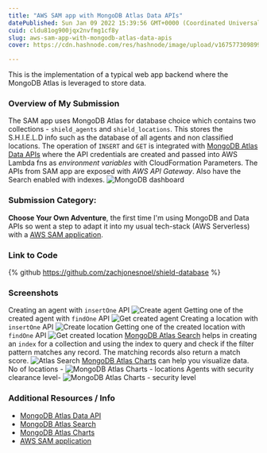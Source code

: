 ```yaml
---
title: "AWS SAM app with MongoDB Atlas Data APIs"
datePublished: Sun Jan 09 2022 15:39:56 GMT+0000 (Coordinated Universal Time)
cuid: cldu81og900jqx2nvfmg1cf8y
slug: aws-sam-app-with-mongodb-atlas-data-apis
cover: https://cdn.hashnode.com/res/hashnode/image/upload/v1675773098992/449ebfb4-ef01-4529-9169-6fc85cbdf371.png

---
```


This is the implementation of a typical web app backend where the MongoDB Atlas is leveraged to store data.

### Overview of My Submission
The SAM app uses MongoDB Atlas for database choice which contains two collections - `shield_agents` and `shield_locations`. This stores the S.H.I.E.L.D info such as the database of all agents and non classified locations. The operation of `INSERT` and `GET` is integrated with [MongoDB Atlas Data APIs](https://docs.atlas.mongodb.com/api/data-api/) where the API credentials are created and passed into AWS Lambda fns as *environment variables* with CloudFormation Parameters. The APIs from SAM app are exposed with *AWS API Gateway*. Also have the Search enabled with indexes.
![MongoDB dashboard](https://cdn.hashnode.com/res/hashnode/image/upload/v1675773098992/449ebfb4-ef01-4529-9169-6fc85cbdf371.png)
 
### Submission Category: 
**Choose Your Own Adventure**, the first time I'm using MongoDB and Data APIs so went a step to adapt it into my usual tech-stack (AWS Serverless) with a [AWS SAM application](https://aws.amazon.com/serverless/sam/). 

### Link to Code
{% github https://github.com/zachjonesnoel/shield-database %}

### Screenshots
Creating an agent with `insertOne` API
![Create agent](https://cdn.hashnode.com/res/hashnode/image/upload/v1675773100616/b2c08bb9-7c54-481a-9d22-7ba07f8d75b1.png)
Getting one of the created agent with `findOne` API
![Get created agent](https://cdn.hashnode.com/res/hashnode/image/upload/v1675773102797/9ea12e3d-0d11-4626-9f4e-b0871768cea2.png)
Creating a location with `insertOne` API
![Create location](https://cdn.hashnode.com/res/hashnode/image/upload/v1675773104363/b91756ac-5d06-4e32-b426-223e02eb1537.png)
Getting one of the created location with `findOne` API
![Get created location](https://cdn.hashnode.com/res/hashnode/image/upload/v1675773105980/7522c47f-b7b8-4d9a-8ac6-413723236d3d.png)
[MongoDB Atlas Search](https://docs.atlas.mongodb.com/atlas-search/) helps in creating an `index` for a collection and using the index to query and check if the filter pattern matches any record. The matching records also return a match score.
![Atlas Search](https://cdn.hashnode.com/res/hashnode/image/upload/v1675773108433/88d5acd2-4a0a-4cde-bbc4-f7b7ad065859.png)
[MongoDB Atlas Charts](https://docs.mongodb.com/charts/) can help you visualize data. 
No of locations - 
![MongoDB Atlas Charts - locations](https://cdn.hashnode.com/res/hashnode/image/upload/v1675773110878/ef7f2d75-78d5-4034-8c0b-b9254108ef06.png)
Agents with security clearance level- 
![MongoDB Atlas Charts - security level](https://cdn.hashnode.com/res/hashnode/image/upload/v1675773112200/342e0d31-bea8-4959-9c5b-a4586f742ca4.png)
 

### Additional Resources / Info
+ [MongoDB Atlas Data API](https://docs.atlas.mongodb.com/api/data-api/)
+ [MongoDB Atlas Search](https://docs.atlas.mongodb.com/atlas-search/)
+ [MongoDB Atlas Charts](https://docs.mongodb.com/charts/)
+ [AWS SAM application](https://aws.amazon.com/serverless/sam/)
